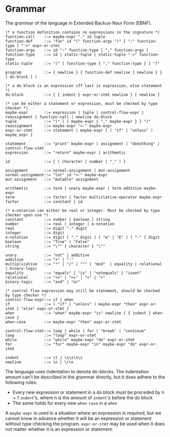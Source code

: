 # Grammar
The grammar of the language in Extended Backus-Naur Form (EBNF).

    (* a function definition contains no expressions in the signature *)
    function-call    ::= maybe-expr "." id tuple
    function-def     ::= "fun" id "(" function-args ")" [ ":" function-type ] "->" expr-or-stmt
    function-args    ::= id ":" function-type [ "," function-args ]
    function-type    ::= id | static-tuple | static-tuple "->" function-type
    static-tuple     ::= "(" [ function-type { "," function-type } ] ")"
    
    program          ::= { newline } { function-def newline { newline } } [ do-block ] )
    
    (* a do block is an expression iff last is expression, else statement *)
    do-block         ::= { { indent } expr-or-stmt newline } [ newline ]
    
    (* can be either a statement or expression, must be checked by type checker *)
    maybe-expr       ::= expression | tuple | control-flow-expr | reassignment | function-call | newline do-block
    tuple            ::= "(" [ ( maybe-expr { "," maybe-expr } ] ")"
    reassignment     ::= maybe-expr "<-" maybe-expr
    expr-or-stmt     ::= statement | maybe-expr [ ( "if" | "unless" ) maybe_expr ]
                       
    statement        ::= "print" maybe-expr | assignment | "donothing" | control-flow-stmt
    expression       ::= "return" maybe-expr | arithmetic
    
    id               ::= { ( character | number | "_" ) }
    
    assignment       ::= normal-assignment | mut-assignment
    normal-assignment::= "let" id "<-" maybe-expr
    mut-assignment   ::= "mutable" assignment
    
    arithmetic       ::= term | unary maybe-expr | term additive maybe-expr
    term             ::= factor | factor multiclative-operator maybe-expr
    factor           ::= constant | id
    
    (* e-notation can either be real or integer. Must be checked by type checker upon use *)
    constant         ::= number | boolean | string
    number           ::= real | integer | e-notation
    real             ::= digit "." digit
    integer          ::= digit
    e-notation       ::= digit [ "." digit ] ( "e" | "E" ) [ "-" ] digit
    boolean          ::= "True" | "False"
    string           ::= "\"" { character } "\""
    
    unary            ::= "not" | additive
    additive         ::= "+" | "-"
    multiplicative   ::= "*" | "/" | "^" | "mod"  | equality | relational | binary-logic
    equality         ::= "equals" | "is" | "notequals" | "isnot"
    relational       ::= "<=" | ">=" | "<" | ">"
    binary-logic     ::= "and" | "or"
                                     
    (* control flow expression may still be statement, should be checked by type checker *)
    control-flow-expr::= if | when
    if               ::= ( "if" | "unless" ) maybe-expr "then" expr-or-stmt [ "else" expr-or-stmt ]
    when             ::= "when" maybe-expr "is" newline { { indent } when-case }
    when-case        ::= maybe-expr "then" expr-or-stmt
    
    control-flow-stmt::= loop | while | for | "break" | "continue"
    loop             ::= "loop" expr-or-stmt
    while            ::= "while" maybe-expr "do" expr-or-stmt
    for              ::= "for" maybe-expr "in" maybe-expr "do" expr-or-stmt
    
    indent           ::= \t | \s\s\s\s
    newline          ::= \n | \r\n

The language uses indentation to denote do-blocks. The indentation amount can't be described in the grammar directly, 
but it does adhere to the following rules:

* Every new expression or statement in a do block must be preceded by n + 1 `indent`'s, where n is the amount of 
  `indent`'s before the do block
* The same holds for every new `when-case` in a `when`

A `maybe-expr` is used in a situation where an expression is required,  but we cannot know in advance whether it will be
an expression or statement without type checking the program.
`expr-or-stmt` may be used when it does not matter whether it is an expression or statement.
